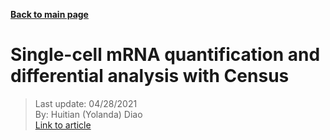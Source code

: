 **[Back to main page](https://yolanda-ht.github.io/BioinformaticsRandomSeed/)**

# Single-cell mRNA quantification and differential analysis with Census
> Last update: 04/28/2021 <br>
> By: Huitian (Yolanda) Diao <br>
> [Link to article](https://www.biorxiv.org/content/10.1101/2020.12.01.405886v1)
